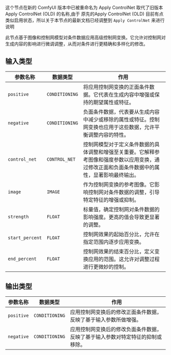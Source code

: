 > 
这个节点在新的 ComfyUI 版本中已被重命名为 Apply ControlNet 取代了旧版本 Apply ControlNet (OLD) 的名称,由于  原先的Apply ControlNet (OLD) 目前有点类似启用状态，所以关于本节点的最新文档已经调整到 `Apply ControlNet` 来进行说明


此节点基于图像和控制网模型对条件数据应用高级控制网变换。它允许对控制网对生成内容的影响进行微调调整，从而对条件进行更精确和多样化的修改。

## 输入类型
| 参数名称 | 数据类型 | 作用 |
| --- | --- | --- |
| `positive` | `CONDITIONING` | 将应用控制网变换的正面条件数据。它代表在生成内容中增强或保持的期望属性或特征。 |
| `negative` | `CONDITIONING` | 负面条件数据，代表要从生成内容中减少或移除的属性或特征。控制网变换也应用于这些数据，允许平衡调整内容的特性。 |
| `control_net` | `CONTROL_NET` | 控制网模型对于定义条件数据的具体调整和增强至关重要。它解释参考图像和强度参数以应用变换，通过修改正面和负面条件数据中的属性，显著影响最终输出。 |
| `image` | `IMAGE` | 作为控制网变换的参考图像。它影响控制网对条件数据的调整，引导特定特征的增强或抑制。 |
| `strength` | `FLOAT` | 标量值，确定控制网对条件数据的影响强度。更高的值会导致更显著的调整。 |
| `start_percent` | `FLOAT` | 控制网效果的起始百分比，允许在指定范围内逐步应用变换。 |
| `end_percent` | `FLOAT` | 控制网效果的结束百分比，定义变换应用的范围。这允许对调整过程进行更微妙的控制。 |

## 输出类型
| 参数名称 | 数据类型 | 作用 |
| --- | --- | --- |
| `positive` | `CONDITIONING` | 应用控制网变换后的修改正面条件数据，反映了基于输入参数所做增强。 |
| `negative` | `CONDITIONING` | 应用控制网变换后的修改负面条件数据，反映了基于输入参数对特定特征的抑制或移除。 |